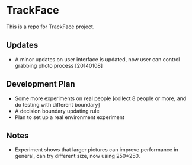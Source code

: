 TrackFace
=========

This is a repo for TrackFace project.

## Updates

+ A minor updates on user interface is updated, now user can control grabbing photo process [20140108]

## Development Plan

+ Some more experiments on real people [collect 8 people or more, and do testing with different boundary]
+ A decision boundary updating rule
+ Plan to set up a real environment experiment

## Notes

+ Experiment shows that larger pictures can improve performance in general, can try different size, now using 250*250.